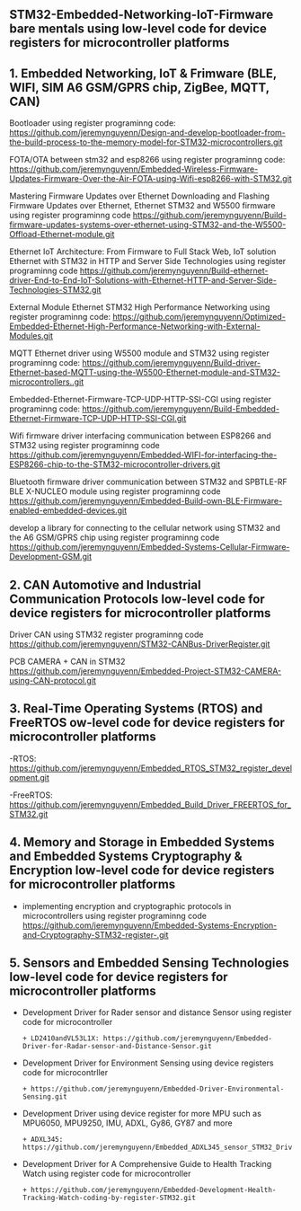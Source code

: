 ## STM32-Embedded-Networking-IoT-Firmware bare mentals using low-level code for device registers for microcontroller platforms

## 1. Embedded Networking, IoT & Frimware (BLE, WIFI, SIM A6 GSM/GPRS chip, ZigBee, MQTT, CAN)
Bootloader using register programinng code:
https://github.com/jeremynguyenn/Design-and-develop-bootloader-from-the-build-process-to-the-memory-model-for-STM32-microcontrollers.git

FOTA/OTA between stm32 and esp8266 using register programinng code:
https://github.com/jeremynguyenn/Embedded-Wireless-Firmware-Updates-Firmware-Over-the-Air-FOTA-using-Wifi-esp8266-with-STM32.git

Mastering Firmware Updates over Ethernet Downloading and Flashing Firmware Updates over Ethernet, Ethernet STM32 and W5500 firmware using register programinng code 
https://github.com/jeremynguyenn/Build-firmware-updates-systems-over-ethernet-using-STM32-and-the-W5500-Offload-Ethernet-module.git

Ethernet IoT Architecture: From Firmware to Full Stack Web, IoT solution Ethernet with STM32 in HTTP and Server Side Technologies using register programinng code
https://github.com/jeremynguyenn/Build-ethernet-driver-End-to-End-IoT-Solutions-with-Ethernet-HTTP-and-Server-Side-Technologies-STM32.git

External Module Ethernet STM32 High Performance Networking using register programinng code:
https://github.com/jeremynguyenn/Optimized-Embedded-Ethernet-High-Performance-Networking-with-External-Modules.git

MQTT Ethernet driver using W5500 module and STM32 using register programinng code:
https://github.com/jeremynguyenn/Build-driver-Ethernet-based-MQTT-using-the-W5500-Ethernet-module-and-STM32-microcontrollers..git

Embedded-Ethernet-Firmware-TCP-UDP-HTTP-SSI-CGI using register programinng code:
https://github.com/jeremynguyenn/Build-Embedded-Ethernet-Firmware-TCP-UDP-HTTP-SSI-CGI.git

Wifi firmware driver interfacing communication between ESP8266 and STM32 using register programinng code
https://github.com/jeremynguyenn/Embedded-WIFI-for-interfacing-the-ESP8266-chip-to-the-STM32-microcontroller-drivers.git

Bluetooth firmware driver communication between STM32 and SPBTLE-RF  BLE X-NUCLEO module using register programinng code
https://github.com/jeremynguyenn/Embedded-Build-own-BLE-Firmware-enabled-embedded-devices.git

develop a library for connecting to the cellular network using STM32  and the A6 GSM/GPRS chip using register programinng code
https://github.com/jeremynguyenn/Embedded-Systems-Cellular-Firmware-Development-GSM.git

## 2. CAN Automotive and Industrial Communication Protocols low-level code for device registers for microcontroller platforms
Driver CAN  using STM32 register programinng code 
https://github.com/jeremynguyenn/STM32-CANBus-DriverRegister.git

PCB CAMERA + CAN in STM32 
https://github.com/jeremynguyenn/Embedded-Project-STM32-CAMERA-using-CAN-protocol.git

## 3. Real-Time Operating Systems (RTOS) and FreeRTOS ow-level code for device registers for microcontroller platforms
-RTOS: https://github.com/jeremynguyenn/Embedded_RTOS_STM32_register_development.git

-FreeRTOS: https://github.com/jeremynguyenn/Embedded_Build_Driver_FREERTOS_for_STM32.git


## 4. Memory and Storage in Embedded Systems and Embedded Systems Cryptography & Encryption low-level code for device registers for microcontroller platforms
- implementing encryption and cryptographic protocols in microcontrollers using register programinng code 
https://github.com/jeremynguyenn/Embedded-Systems-Encryption-and-Cryptography-STM32-register-.git


## 5. Sensors and Embedded Sensing Technologies low-level code for device registers for microcontroller platforms

- Development Driver for  Rader sensor and distance Sensor using register code for microcontroller

      + LD2410andVL53L1X: https://github.com/jeremynguyenn/Embedded-Driver-for-Radar-sensor-and-Distance-Sensor.git

- Development Driver for Environment Sensing using  device registers code for microcontrller
  
      + https://github.com/jeremynguyenn/Embedded-Driver-Environmental-Sensing.git

- Development Driver using device register for more MPU such as MPU6050, MPU9250, IMU, ADXL, Gy86, GY87 and more
  
      + ADXL345: https://github.com/jeremynguyenn/Embedded_ADXL345_sensor_STM32_Driver_development.git

- Development Driver for A Comprehensive Guide to Health Tracking Watch using register code for microcontroller

      + https://github.com/jeremynguyenn/Embedded-Development-Health-Tracking-Watch-coding-by-register-STM32.git
